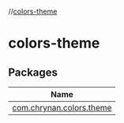 //[colors-theme](index.md)



# colors-theme  


## Packages  
  
|  Name | 
|---|
| <a name="com.chrynan.colors.theme////PointingToDeclaration/"></a>[com.chrynan.colors.theme](colors-theme/com.chrynan.colors.theme/index.md)|

